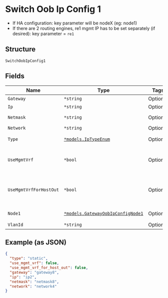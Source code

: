 
# Switch Oob Ip Config 1

- If HA configuration: key parameter will be nodeX (eg: node1)
- If there are 2 routing engines, re1 mgmt IP has to be set separately (if desired): key parameter = `re1`

## Structure

`SwitchOobIpConfig1`

## Fields

| Name | Type | Tags | Description |
|  --- | --- | --- | --- |
| `Gateway` | `*string` | Optional | if `type`==`static` |
| `Ip` | `*string` | Optional | if `type`==`static` |
| `Netmask` | `*string` | Optional | used only if `subnet` is not specified in `networks` |
| `Network` | `*string` | Optional | optional, the network to be used for mgmt |
| `Type` | [`*models.IpTypeEnum`](../../doc/models/ip-type-enum.md) | Optional | enum: `dhcp`, `static`<br>**Default**: `"dhcp"` |
| `UseMgmtVrf` | `*bool` | Optional | f supported on the platform. If enabled, DNS will be using this routing-instance, too<br>**Default**: `false` |
| `UseMgmtVrfForHostOut` | `*bool` | Optional | for host-out traffic (NTP/TACPLUS/RADIUS/SYSLOG/SNMP), if alternative source network/ip is desired,<br>**Default**: `false` |
| `Node1` | [`*models.GatewayOobIpConfigNode1`](../../doc/models/gateway-oob-ip-config-node-1.md) | Optional | for HA Cluster, node1 can have different IP Config |
| `VlanId` | `*string` | Optional | - |

## Example (as JSON)

```json
{
  "type": "static",
  "use_mgmt_vrf": false,
  "use_mgmt_vrf_for_host_out": false,
  "gateway": "gateway8",
  "ip": "ip2",
  "netmask": "netmask8",
  "network": "network4"
}
```

